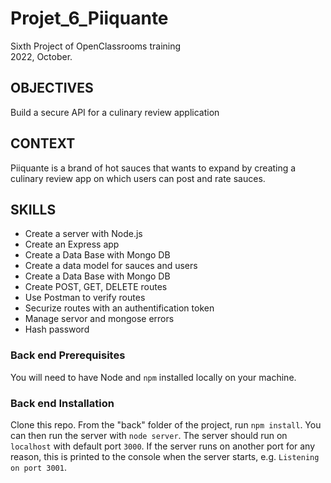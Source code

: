 # Projet_6_Piiquante
Sixth Project of OpenClassrooms training 
<br>2022, October.

<h2> OBJECTIVES </h2>

Build a secure API for a culinary review application

<h2> CONTEXT </h2>

Piiquante is a brand of hot sauces that wants to expand by creating a culinary review app on which users can post and rate sauces.

<h2> SKILLS </h2>

<ul>
<li>Create a server with Node.js</li>
<li>Create an Express app</li>
<li>Create a Data Base with Mongo DB</li>
<li>Create a data model for sauces and users</li>
<li>Create a Data Base with Mongo DB</li>
<li>Create POST, GET, DELETE routes</li>
<li>Use Postman to verify routes</li>
<li>Securize routes with an authentification token</li>
<li>Manage servor and mongose errors</li>
<li>Hash password</li>
</ul>

### Back end Prerequisites ###

You will need to have Node and `npm` installed locally on your machine.

### Back end Installation ###

Clone this repo. From the "back" folder of the project, run `npm install`. You 
can then run the server with `node server`. 
The server should run on `localhost` with default port `3000`. If the
server runs on another port for any reason, this is printed to the
console when the server starts, e.g. `Listening on port 3001`.

